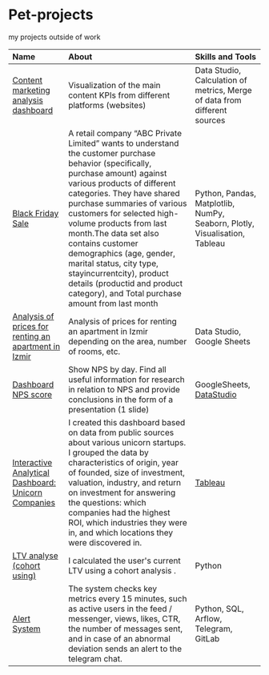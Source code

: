 # Pet-projects
my projects outside of  work

| Name | About| Skills and Tools |
| :-------------------- | :--------------------- |:---------------------------|
| [Content marketing analysis dashboard](https://github.com/NataliaZhulina/Pet-projects/blob/ca39c666b0d5dfef32767d9098f46421568eb2b6/Content_marketing_analysis.pdf) | Visualization of the main content KPIs from different platforms (websites) | Data Studio, Calculation of metrics, Merge of data from different sources  |
| [Black Friday Sale](https://github.com/NataliaZhulina/Pet-projects/blob/f7a037c22e14f175ed3da54e9c9e0480fa18c66b/black%20friday%20sales.ipynb)                          | A retail company “ABC Private Limited” wants to understand the customer purchase behavior (specifically, purchase amount) against various products of different categories. They have shared purchase summaries of various customers for selected high-volume products from last month.The data set also contains customer demographics (age, gender, marital status, city type, stayincurrentcity), product details (productid and product category), and Total purchase amount from last month | Python, Pandas, Matplotlib, NumPy, Seaborn, Plotly, Visualisation,  Tableau|
| [Analysis of prices for renting an apartment in Izmir](https://u.to/b8t7Hw) | Analysis of prices for renting an apartment in Izmir depending on the area, number of rooms, etc. | Data Studio, Google Sheets |
| [Dashboard NPS score](https://github.com/NataliaZhulina/Pet-projects/blob/d028f2f6fbff04f3a8c89e126e5187c84be52d34/Dashboard%20NPS%20score(DataStudio).pdf)                          | Show NPS by day. Find all useful information for research in relation to NPS and provide conclusions in the form of a presentation (1 slide)  | GoogleSheets, [DataStudio](https://lookerstudio.google.com/reporting/b6731964-85a3-4c4c-a20d-6f774bca1195) |
| [Interactive Analytical Dashboard: Unicorn Companies](https://github.com/NataliaZhulina/Pet-projects/tree/main/Unicorn%20Companies)                          | I created this dashboard based on data from public sources about various unicorn startups. I grouped the data by characteristics of origin, year of founded, size of investment, valuation, industry, and return on investment for answering the questions: which companies had the highest ROI, which industries they were in, and which locations they were discovered in.  | [Tableau](https://public.tableau.com/shared/Z6WSJ73DN?:display_count=n&:origin=viz_share_link) |
| [LTV analyse (cohort using)](https://github.com/NataliaZhulina/Pet-projects/blob/main/LTV%20analyse%20(cohort%20using).ipynb)                          | I calculated the user's current LTV using a cohort analysis .| Python |
| [Alert System](https://github.com/NataliaZhulina/Pet-projects/blob/main/NZ_alert_report.py) | The system checks key metrics every 15 minutes, such as active users in the feed / messenger, views, likes, CTR, the number of messages sent, and in case of an abnormal deviation sends an alert to the telegram chat.| Python, SQL, Arflow, Telegram, GitLab |



